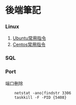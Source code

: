 # 後端筆記

### Linux
1. [Ubuntu常用指令](README.ubuntu.md)
2. [Centos常用指令](README.centos.md)

### SQL

### Port
端口刪除
```shell
	netstat -ano|findstr 3306
	taskkill -F -PID {5408}
```